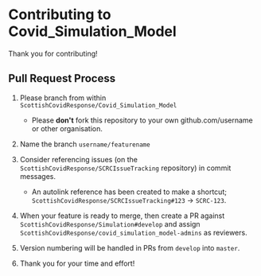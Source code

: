 # Contributing to Covid_Simulation_Model

Thank you for contributing!

## Pull Request Process

1. Please branch from within `ScottishCovidResponse/Covid_Simulation_Model`

   - Please **don't** fork this repository to your own github.com/username or other organisation.

2. Name the branch `username/featurename`

3. Consider referencing issues (on the `ScottishCovidResponse/SCRCIssueTracking` repository) in commit messages.

   - An autolink reference has been created to make a shortcut;  `ScottishCovidResponse/SCRCIssueTracking#123` -> `SCRC-123`.

4. When your feature is ready to merge, then create a PR against  `ScottishCovidResponse/Simulation#develop` and assign `ScottishCovidResponse/covid_simulation_model-admins` as reviewers.

5. Version numbering will be handled in PRs from `develop` into `master`.

6. Thank you for your time and effort!
